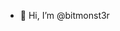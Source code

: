 - 👋 Hi, I’m @bitmonst3r

<!---
bitmonst3r/bitmonst3r is a ✨ special ✨ repository because its `README.md` (this file) appears on your GitHub profile.
You can click the Preview link to take a look at your changes.
--->
